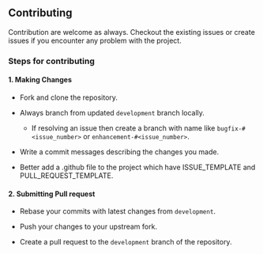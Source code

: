 ## Contributing

Contribution are welcome as always. Checkout the existing issues or create issues if you encounter any problem with the project.

### Steps for contributing

#### 1. Making Changes

- Fork and clone the repository.

- Always branch from updated `development` branch locally.

	- If resolving an issue then create a branch with name like `bugfix-#<issue_number>` or `enhancement-#<issue_number>`.

- Write a commit messages describing the changes you made.
- Better add a .github file to the project which have ISSUE_TEMPLATE and PULL_REQUEST_TEMPLATE.

#### 2. Submitting Pull request

- Rebase your commits with latest changes from `development`.

- Push your changes to your upstream fork.

- Create a pull request to the `development` branch of the repository.

